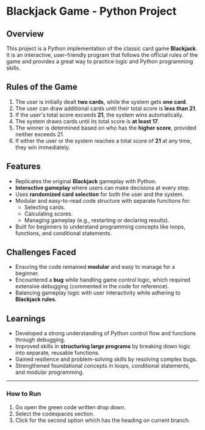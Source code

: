 # Blackjack Game - Python Project

## Overview
This project is a Python implementation of the classic card game **Blackjack**. It is an interactive, user-friendly program that follows the official rules of the game and provides a great way to practice logic and Python programming skills.

## Rules of the Game
1. The user is initially dealt **two cards**, while the system gets **one card**.
2. The user can draw additional cards until their total score is **less than 21**.
3. If the user's total score exceeds **21**, the system wins automatically.
4. The system draws cards until its total score is **at least 17**.
5. The winner is determined based on who has the **higher score**, provided neither exceeds 21.
6. If either the user or the system reaches a total score of **21** at any time, they win immediately.

## Features
- Replicates the original **Blackjack** gameplay with Python.
- **Interactive gameplay** where users can make decisions at every step.
- Uses **randomized card selection** for both the user and the system.
- Modular and easy-to-read code structure with separate functions for:
  - Selecting cards.
  - Calculating scores.
  - Managing gameplay (e.g., restarting or declaring results).
- Built for beginners to understand programming concepts like loops, functions, and conditional statements.

## Challenges Faced
- Ensuring the code remained **modular** and easy to manage for a beginner.
- Encountered a **bug** while handling game control logic, which required extensive debugging (commented in the code for reference).
- Balancing gameplay logic with user interactivity while adhering to **Blackjack rules**.

## Learnings
- Developed a strong understanding of Python control flow and functions through debugging.
- Improved skills in **structuring large programs** by breaking down logic into separate, reusable functions.
- Gained resilience and problem-solving skills by resolving complex bugs.
- Strengthened foundational concepts in loops, conditional statements, and modular programming.

---

### How to Run
1. Go open the green code written drop down.
2. Select the codespaces section.
3. Click for the second option which has the heading on current branch.


